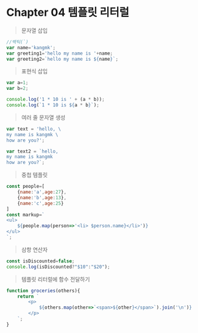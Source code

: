 # Chapter 04 템플릿 리터럴

> 문자열 삽입
```js
//백틱(`)
var name='kangmk';
var greeting1='hello my name is '+name;
var greeting2=`hello my name is ${name}`;
```

> 표현식 삽입
```js
var a=1;
var b=2;

console.log('1 * 10 is ' + (a * b));
console.log(`1 * 10 is ${a * b}`);
```

> 여러 줄 문자열 생성
```js
var text = 'hello, \
my name is kangmk \
how are you?';

var text2 = `hello,
my name is kangmk
how are you?`;
```

> 중첩 템플릿
```js
const people=[
    {name:'a',age:27},
    {name:'b',age:13},
    {name:'c',age:25}
]
const markup=`
<ul>
    ${people.map(person=>'<li> $person.name}</li>')}
</ul>
`;
```

> 삼항 연산자
```js
const isDiscounted=false;
console.log(isDiscounted?"$10":"$20");
```

> 템플릿 리터럴에 함수 전달하기

```js
function groceries(others){
    return `
        <p>
            ${others.map(other=>`<span>${other}</span>`).join('\n')}
        </p>
    `;
}
```